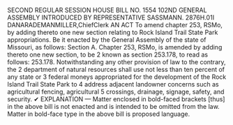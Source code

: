 SECOND REGULAR SESSION
HOUSE BILL NO. 1554
102ND GENERAL ASSEMBLY
INTRODUCED BY REPRESENTATIVE SASSMANN.
2876H.01I DANARADEMANMILLER,ChiefClerk
AN ACT
To amend chapter 253, RSMo, by adding thereto one new section relating to Rock Island
Trail State Park appropriations.
Be it enacted by the General Assembly of the state of Missouri, as follows:
Section A. Chapter 253, RSMo, is amended by adding thereto one new section, to be
2 known as section 253.178, to read as follows:
253.178. Notwithstanding any other provision of law to the contrary, the
2 department of natural resources shall use not less than ten percent of any state or
3 federal moneys appropriated for the development of the Rock Island Trail State Park to
4 address adjacent landowner concerns such as agricultural fencing, agricultural
5 crossings, drainage, signage, safety, and security.
✔
EXPLANATION — Matter enclosed in bold-faced brackets [thus] in the above bill is not enacted and is
intended to be omitted from the law. Matter in bold-face type in the above bill is proposed language.
